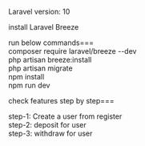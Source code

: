Laravel version: 10

install Laravel Breeze

run below commands=== <br>
composer require laravel/breeze --dev <br>
php artisan breeze:install <br>
php artisan migrate <br>
npm install <br>
npm run dev <br>


check features step by step===

step-1: Create a user from register <br>
step-2: deposit for user <br>
step-3: withdraw for user <br>
